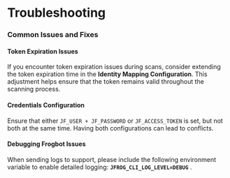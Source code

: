 # Troubleshooting

### **Common Issues and Fixes**

#### **Token Expiration Issues**

If you encounter token expiration issues during scans, consider extending the token expiration time in the **Identity Mapping Configuration**. This adjustment helps ensure that the token remains valid throughout the scanning process.

#### **Credentials Configuration**

Ensure that either `JF_USER + JF_PASSWORD` or `JF_ACCESS_TOKEN` is set, but not both at the same time. Having both configurations can lead to conflicts.

#### **Debugging Frogbot Issues**

When sending logs to support, please include the following environment variable to enable detailed logging: **`JFROG_CLI_LOG_LEVEL=DEBUG`** .
